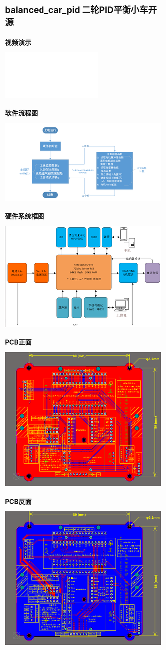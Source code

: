 # balanced_car_pid  二轮PID平衡小车开源
## 视频演示
<iframe src="//player.bilibili.com/player.html?aid=830011808&bvid=BV1qu4y1Q7eD&cid=1242271546&page=1" scrolling="no" border="0" frameborder="no" framespacing="0" allowfullscreen="true"> </iframe>

## 软件流程图
![](软件流程图.png)

## 硬件系统框图
![](硬件系统框图.png)

## PCB正面
![](PCB正面.png)

## PCB反面
![](PCB反面.png)
